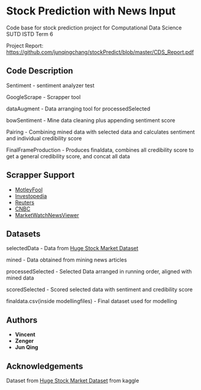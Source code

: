 # Stock Prediction with News Input
Code base for stock prediction project for Computational Data Science SUTD ISTD Term 6

Project Report: https://github.com/junqingchang/stockPredict/blob/master/CDS_Report.pdf

## Code Description
Sentiment - sentiment analyzer test

GoogleScrape - Scrapper tool

dataAugment - Data arranging tool for processedSelected

bowSentiment - Mine data cleaning plus appending sentiment score

Pairing - Combining mined data with selected data and calculates sentiment and individual credibility score

FinalFrameProduction - Produces finaldata, combines all credibility score to get a general credibility score, and concat all data

## Scrapper Support
* [MotleyFool](fool.com)
* [Investopedia](investopedia.com)
* [Reuters](reuters.com)
* [CNBC](cnbc.com)
* [MarketWatchNewsViewer](marketwatch.com)

## Datasets
selectedData - Data from [Huge Stock Market Dataset](https://www.kaggle.com/borismarjanovic/price-volume-data-for-all-us-stocks-etfs)

mined - Data obtained from mining news articles

processedSelected - Selected Data arranged in running order, aligned with mined data

scoredSelected - Scored selected data with sentiment and credibility score

finaldata.csv(inside modellingfiles) - Final dataset used for modelling

## Authors
* **Vincent**
* **Zenger**
* **Jun Qing**

## Acknowledgements
Dataset from [Huge Stock Market Dataset](https://www.kaggle.com/borismarjanovic/price-volume-data-for-all-us-stocks-etfs) from kaggle
